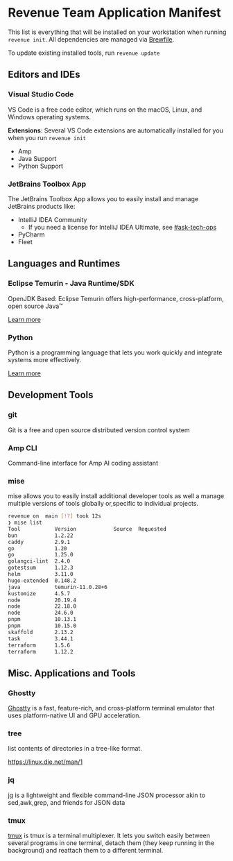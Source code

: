 # Revenue Team Application Manifest

This list is everything that will be installed on your workstation when running
`revenue init`. All dependencies are managed via [Brewfile](/Brewfile).

To update existing installed tools, run `revenue update`

## Editors and IDEs

### Visual Studio Code

VS Code is a free code editor, which runs on the macOS, Linux, and Windows
operating systems.

**Extensions**:
Several VS Code extensions are automatically installed for you when you run
`revenue init`

- Amp
- Java Support
- Python Support

### JetBrains Toolbox App

The JetBrains Toolbox App allows you to easily install and manage JetBrains
products like:

- IntelliJ IDEA Community
  - If you need a license for IntelliJ IDEA Ultimate, see [#ask-tech-ops](https://sourcegraph.slack.com/archives/C01CSS3TC75)
- PyCharm
- Fleet

## Languages and Runtimes

### Eclipse Temurin - Java Runtime/SDK

OpenJDK Based: Eclipse Temurin offers high-performance, cross-platform,
open source Java™

[Learn more](https://adoptium.net/temurin)

### Python

Python is a programming language that lets you work quickly
and integrate systems more effectively.

[Learn more](https://www.python.org/doc/)

## Development Tools

### git

Git is a free and open source distributed version control system

### Amp CLI

Command-line interface for Amp AI coding assistant

### mise

mise allows you to easily install additional developer tools as well a manage
multiple versions of tools globally or,specific to individual projects.

```bash
revenue on  main [!?] took 12s
❯ mise list
Tool           Version            Source  Requested
bun            1.2.22
caddy          2.9.1
go             1.20
go             1.25.0
golangci-lint  2.4.0
gotestsum      1.12.3
helm           3.11.0
hugo-extended  0.148.2
java           temurin-11.0.28+6
kustomize      4.5.7
node           20.19.4
node           22.18.0
node           24.6.0
pnpm           10.13.1
pnpm           10.15.0
skaffold       2.13.2
task           3.44.1
terraform      1.5.6
terraform      1.12.2
```

## Misc. Applications and Tools

### Ghostty

[Ghostty](https://ghostty.org/docs) is a fast, feature-rich, and cross-platform
terminal emulator that uses platform-native UI and GPU acceleration.

### tree

list contents of directories in a tree-like format.

<https://linux.die.net/man/1>

### jq

[jq](https://github.com/jqlang/jq) is a lightweight and flexible command-line
JSON processor akin to sed,awk,grep, and friends for JSON data

### tmux

[tmux](https://github.com/tmux/tmux/wiki) is tmux is a terminal multiplexer. It
lets you switch easily between several programs in one terminal, detach them
(they keep running in the background) and reattach them to a different terminal.
